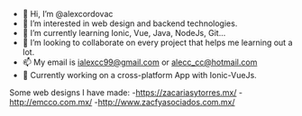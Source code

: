 - 👋 Hi, I’m @alexcordovac
- 👀 I’m interested in web design and backend technologies.
- 🌱 I’m currently learning Ionic, Vue, Java, NodeJs, Git...
- 💞️ I’m looking to collaborate on every project that helps me learning out a lot.
- 📫 My email is ialexcc99@gmail.com or alecc_cc@hotmail.com
- 🔧 Currently working on a cross-platform App with Ionic-VueJs.

Some web designs I have made:
-https://zacariasytorres.mx/
-http://emcco.com.mx/
-http://www.zacfyasociados.com.mx/


<!---
alexcordovac/alexcordovac is a ✨ special ✨ repository because its `README.md` (this file) appears on your GitHub profile.
You can click the Preview link to take a look at your changes.
--->
